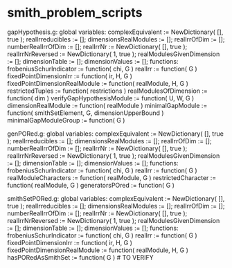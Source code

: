 # smith_problem_scripts

gapHypothesis.g:
	global variables:
		complexEquivalent := NewDictionary( [], true );
		realIrreducibles := [];
		dimensionsRealModules := [];
		realIrrOfDim := [];
		numberRealIrrOfDim := [];
		realIrrNr := NewDictionary( [], true );
		realIrrNrReversed := NewDictionary( 1, true );
		realModulesGivenDimension := [];
		dimensionTable := [];
		dimensionValues := [];
	functions:
		frobeniusSchurIndicator := function( chi, G )
		realIrr := function( G )
		fixedPointDimensionIrr := function( ir, H, G )
		fixedPointDimensionRealModule := function( realModule, H, G )
		restrictedTuples := function( restrictions )
		realModulesOfDimension := function( dim )
		verifyGapHypothesisModule := function( U, W, G )
		dimensionRealModule := function( realModule )
		minimalGapModule := function( smithSetElement, G, dimensionUpperBound )
		minimalGapModuleGroup := function( G )
	
genPORed.g:
	global variables:
		complexEquivalent := NewDictionary( [], true );
		realIrreducibles := [];
		dimensionsRealModules := [];
		realIrrOfDim := [];
		numberRealIrrOfDim := [];
		realIrrNr := NewDictionary( [], true );
		realIrrNrReversed := NewDictionary( 1, true );
		realModulesGivenDimension := [];
		dimensionTable := [];
		dimensionValues := [];
	functions:
		frobeniusSchurIndicator := function( chi, G )
		realIrr := function( G )
		realModuleCharacters := function( realModule, G )
		restrictedCharacter := function( realModule, G )
		generatorsPOred := function( G )
		
smithSetPORed.g:
	global variables:
		complexEquivalent := NewDictionary( [], true );
		realIrreducibles := [];
		dimensionsRealModules := [];
		realIrrOfDim := [];
		numberRealIrrOfDim := [];
		realIrrNr := NewDictionary( [], true );
		realIrrNrReversed := NewDictionary( 1, true );
		realModulesGivenDimension := [];
		dimensionTable := [];
		dimensionValues := [];
	functions:
		frobeniusSchurIndicator := function( chi, G )
		realIrr := function( G )
		fixedPointDimensionIrr := function( ir, H, G )
		fixedPointDimensionRealModule := function( realModule, H, G )
		hasPORedAsSmithSet := function( G ) # TO VERIFY
		